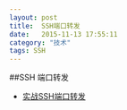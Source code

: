 ```yaml
---
layout: post
title:  SSH端口转发
date:   2015-11-13 17:55:11
category: "技术"
tags: SSH
---
```

##SSH 端口转发
+ [实战SSH端口转发](https://www.ibm.com/developerworks/cn/linux/l-cn-sshforward/)
